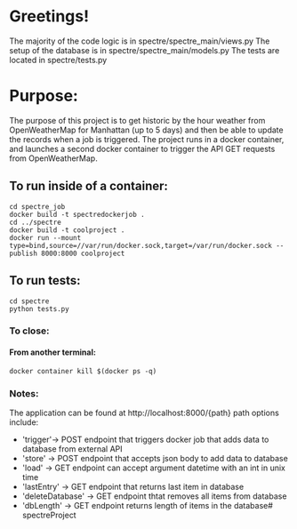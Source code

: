 # Greetings!
The majority of the code logic is in spectre/spectre_main/views.py
The setup of the database is in spectre/spectre_main/models.py
The tests are located in spectre/tests.py

# Purpose:
The purpose of this project is to get historic by the hour weather from OpenWeatherMap for Manhattan (up to 5 days)
and then be able to update the records when a job is triggered. The project runs in a docker container, and 
launches a second docker container to trigger the API GET requests from OpenWeatherMap. 

## To run inside of a container:
```
cd spectre_job
docker build -t spectredockerjob .
cd ../spectre
docker build -t coolproject . 
docker run --mount type=bind,source=//var/run/docker.sock,target=/var/run/docker.sock --publish 8000:8000 coolproject 
```
## To run tests:
```
cd spectre
python tests.py
```
### To close:
#### From another terminal:
```
docker container kill $(docker ps -q)
```

### Notes:
The application can be found at http://localhost:8000/{path}
path options include:

- 'trigger'-> POST endpoint that triggers docker job that adds data to database from external API
- 'store' -> POST endpoint that accepts json body to add data to database
- 'load' -> GET endpoint can accept argument datetime with an int in unix time
- 'lastEntry' -> GET endpoint that returns last item in database
- 'deleteDatabase' -> GET endpoint thtat removes all items from database
- 'dbLength'  -> GET endpoint returns length of items in the database# spectreProject

